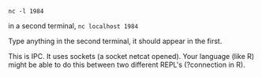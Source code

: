 `nc -l 1984`

in a second terminal, `nc localhost 1984`

Type anything in the second terminal, it should appear in the first.



This is IPC. It uses sockets (a socket netcat opened). Your language (like R) might be able to do this between two different REPL's (?connection in R).
